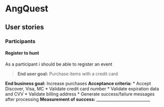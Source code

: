 # AngQuest

## User stories

### Participants
#### Register to hunt
As a participant i should be able to register an event
> **End user goal:** Purchase items with a credit card

**End business goal:** Increase purchases
**Acceptance criteria:**
    * Accept Discover, Visa, MC
    * Validate credit card number
    * Validate expiration data and CVV
    * Validate billing address
    * Generate success/failure messages after processing
**Measurement of success:** ___________________________
